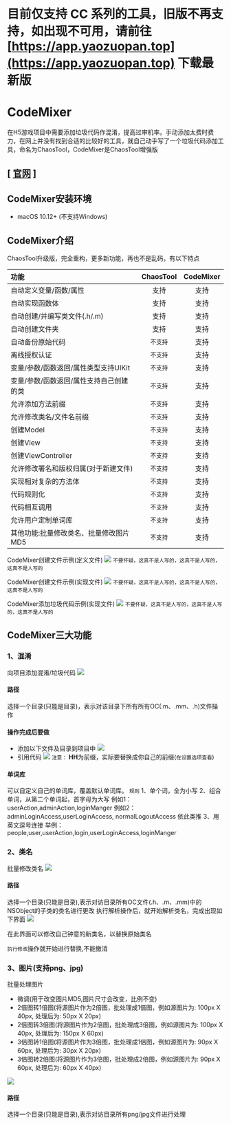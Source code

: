 # 目前仅支持 CC 系列的工具，旧版不再支持，如出现不可用，请前往 [https://app.yaozuopan.top](https://app.yaozuopan.top) 下载最新版

# CodeMixer
在H5游戏项目中需要添加垃圾代码作混淆，提高过审机率。手动添加太费时费力，在网上并没有找到合适的比较好的工具，就自己动手写了一个垃圾代码添加工具，命名为ChaosTool，CodeMixer是ChaosTool增强版

## [ [官网](https://www.me88.top/index.php/158.html) ]

## CodeMixer安装环境
- macOS 10.12+ (不支持Windows)

## CodeMixer介绍
ChaosTool升级版，完全重构，更多新功能，再也不是乱码，有以下特点

| 功能 | ChaosTool | CodeMixer |
| :---- | :-------: | :------: |
| 自动定义变量/函数/属性 | 支持 | 支持 |
| 自动实现函数体 | 支持 | 支持 |
| 自动创建/并编写类文件(.h/.m) | 支持 | 支持 |
| 自动创建文件夹 | 支持 | 支持 |
| 自动备份原始代码 | `不支持` | 支持 |
| 离线授权认证 | `不支持` | 支持 |
| 变量/参数/函数返回/属性类型支持UIKit | `不支持` | 支持 |
| 变量/参数/函数返回/属性支持自己创建的类 | `不支持` | 支持 |
| 允许添加方法前缀 | `不支持` | 支持 |
| 允许修改类名/文件名前缀 | `不支持` | 支持 |
| 创建Model | `不支持` | 支持 |
| 创建View | `不支持` | 支持 |
| 创建ViewController | `不支持` | 支持 |
|  允许修改署名和版权归属(对于新建文件) | `不支持` | 支持 |
| 实现相对复杂的方法体 | `不支持` | 支持 |
| 代码规则化 | `不支持` | 支持 |
| 代码相互调用 | `不支持` | 支持 |
| 允许用户定制单词库 | `不支持` | 支持 |
| 其他功能:批量修改类名、批量修改图片MD5 | `不支持` | 支持 |

CodeMixer创建文件示例(定义文件)
![](https://www.yaozuopan.top/usr/uploads/2019/01/593942023.jpg)
`不要怀疑，这真不是人写的，这真不是人写的，这真不是人写的`

CodeMixer创建文件示例(实现文件)
![](https://www.yaozuopan.top/usr/uploads/2019/01/2978580583.jpg)
`不要怀疑，这真不是人写的，这真不是人写的，这真不是人写的`

CodeMixer添加垃圾代码示例(实现文件)
![](https://www.yaozuopan.top/usr/uploads/2019/01/2185348302.jpg)
`不要怀疑，这真不是人写的，这真不是人写的，这真不是人写的`

## CodeMixer三大功能
### 1、混淆
向项目添加混淆/垃圾代码
![](https://www.yaozuopan.top/usr/uploads/2019/01/896244946.jpg)

#### 路径
选择一个目录(只能是目录)，表示对该目录下所有所有OC(.m、.mm、.h)文件操作

#### 操作完成后要做
- 添加以下文件及目录到项目中
![](https://www.yaozuopan.top/usr/uploads/2019/01/677581964.jpg)
- 引用代码
![](https://www.yaozuopan.top/usr/uploads/2019/01/2480507536.jpg)
`注意：` **HH**为前缀，实际要替换成你自己的前缀(`在设置选项查看`)

#### 单词库
可以自定义自己的单词库，覆盖默认单词库。
`规则`
1、单个词，全为小写
2、组合单词，从第二个单词起，首字母为大写
例如1：userAction,adminAction,loginManger
例如2：adminLoginAccess,userLoginAccess, normalLogoutAccess
依此类推
3、用英文逗号连接
举例：people,user,userAction,login,userLoginAccess,loginManger


### 2、类名
批量修改类名
![](https://www.yaozuopan.top/usr/uploads/2019/01/2024172414.jpg)

#### 路径
选择一个目录(只能是目录),表示对访目录所有OC文件(.h、.m、.mm)中的NSObject的子类的类名进行更改
执行解析操作后，就开始解析类名，完成出现如下界面
![](https://www.yaozuopan.top/usr/uploads/2019/01/975103611.jpg)

在此界面可以修改自己钟意的新类名，以替换原始类名

`执行修改`操作就开始进行替换,不能撤消

### 3、图片(支持png、jpg)
批量处理图片
- 微调(用于改变图片MD5,图片尺寸会改变，比例不变)
- 2倍图转1倍图(将源图片作为2倍图，批处理成1倍图，例如源图片为: 100px X 40px, 处理后为: 50px X 20px)
- 2倍图转3倍图(将源图片作为2倍图，批处理成3倍图，例如源图片为: 100px X 40px, 处理后为: 150px X 60px)
- 3倍图转1倍图(将源图片作为3倍图，批处理成1倍图，例如源图片为: 90px X 60px, 处理后为: 30px X 20px)
- 3倍图转2倍图(将源图片作为3倍图，批处理成2倍图，例如源图片为: 90px X 60px, 处理后为: 60px X 40px)

![](https://www.yaozuopan.top/usr/uploads/2019/01/2337809516.jpg)
#### 路径
选择一个目录(只能是目录),表示对访目录所有png/jpg文件进行处理
